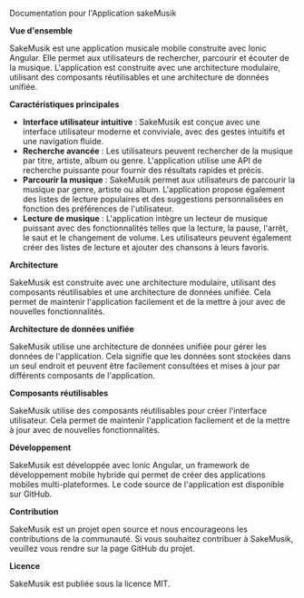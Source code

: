 Documentation pour l'Application sakeMusik

**Vue d'ensemble**

SakeMusik est une application musicale mobile construite avec Ionic Angular. Elle permet aux utilisateurs de rechercher, parcourir et écouter de la musique. L'application est construite avec une architecture modulaire, utilisant des composants réutilisables et une architecture de données unifiée.

**Caractéristiques principales**

* **Interface utilisateur intuitive** : SakeMusik est conçue avec une interface utilisateur moderne et conviviale, avec des gestes intuitifs et une navigation fluide.
* **Recherche avancée** : Les utilisateurs peuvent rechercher de la musique par titre, artiste, album ou genre. L'application utilise une API de recherche puissante pour fournir des résultats rapides et précis.
* **Parcourir la musique** : SakeMusik permet aux utilisateurs de parcourir la musique par genre, artiste ou album. L'application propose également des listes de lecture populaires et des suggestions personnalisées en fonction des préférences de l'utilisateur.
* **Lecture de musique** : L'application intègre un lecteur de musique puissant avec des fonctionnalités telles que la lecture, la pause, l'arrêt, le saut et le changement de volume. Les utilisateurs peuvent également créer des listes de lecture et ajouter des chansons à leurs favoris.

**Architecture**

SakeMusik est construite avec une architecture modulaire, utilisant des composants réutilisables et une architecture de données unifiée. Cela permet de maintenir l'application facilement et de la mettre à jour avec de nouvelles fonctionnalités.

**Architecture de données unifiée**

SakeMusik utilise une architecture de données unifiée pour gérer les données de l'application. Cela signifie que les données sont stockées dans un seul endroit et peuvent être facilement consultées et mises à jour par différents composants de l'application.

**Composants réutilisables**

SakeMusik utilise des composants réutilisables pour créer l'interface utilisateur. Cela permet de maintenir l'application facilement et de la mettre à jour avec de nouvelles fonctionnalités.

**Développement**

SakeMusik est développée avec Ionic Angular, un framework de développement mobile hybride qui permet de créer des applications mobiles multi-plateformes. Le code source de l'application est disponible sur GitHub.

**Contribution**

SakeMusik est un projet open source et nous encourageons les contributions de la communauté. Si vous souhaitez contribuer à SakeMusik, veuillez vous rendre sur la page GitHub du projet.

**Licence**

SakeMusik est publiée sous la licence MIT.